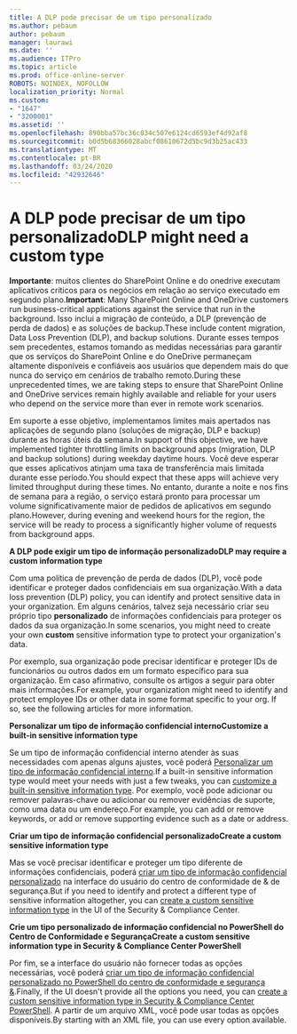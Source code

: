 ```yaml
---
title: A DLP pode precisar de um tipo personalizado
ms.author: pebaum
author: pebaum
manager: laurawi
ms.date: ''
ms.audience: ITPro
ms.topic: article
ms.prod: office-online-server
ROBOTS: NOINDEX, NOFOLLOW
localization_priority: Normal
ms.custom:
- "1647"
- "3200001"
ms.assetid: ''
ms.openlocfilehash: 890bba57bc36c034c507e6124cd6593ef4d92af8
ms.sourcegitcommit: b0d5b68366028abcf08610672d5bc9d3b25ac433
ms.translationtype: MT
ms.contentlocale: pt-BR
ms.lasthandoff: 03/24/2020
ms.locfileid: "42932646"
---
```

# <a name="dlp-might-need-a-custom-type"></a><span data-ttu-id="f2b26-102">A DLP pode precisar de um tipo personalizado</span><span class="sxs-lookup"><span data-stu-id="f2b26-102">DLP might need a custom type</span></span>

<span data-ttu-id="f2b26-103">**Importante**: muitos clientes do SharePoint Online e do onedrive executam aplicativos críticos para os negócios em relação ao serviço executado em segundo plano.</span><span class="sxs-lookup"><span data-stu-id="f2b26-103">**Important**: Many SharePoint Online and OneDrive customers run business-critical applications against the service that run in the background.</span></span> <span data-ttu-id="f2b26-104">Isso inclui a migração de conteúdo, a DLP (prevenção de perda de dados) e as soluções de backup.</span><span class="sxs-lookup"><span data-stu-id="f2b26-104">These include content migration, Data Loss Prevention (DLP), and backup solutions.</span></span> <span data-ttu-id="f2b26-105">Durante esses tempos sem precedentes, estamos tomando as medidas necessárias para garantir que os serviços do SharePoint Online e do OneDrive permaneçam altamente disponíveis e confiáveis aos usuários que dependem mais do que nunca do serviço em cenários de trabalho remoto.</span><span class="sxs-lookup"><span data-stu-id="f2b26-105">During these unprecedented times, we are taking steps to ensure that SharePoint Online and OneDrive services remain highly available and reliable for your users who depend on the service more than ever in remote work scenarios.</span></span>

<span data-ttu-id="f2b26-106">Em suporte a esse objetivo, implementamos limites mais apertados nas aplicações de segundo plano (soluções de migração, DLP e backup) durante as horas úteis da semana.</span><span class="sxs-lookup"><span data-stu-id="f2b26-106">In support of this objective, we have implemented tighter throttling limits on background apps (migration, DLP and backup solutions) during weekday daytime hours.</span></span> <span data-ttu-id="f2b26-107">Você deve esperar que esses aplicativos atinjam uma taxa de transferência mais limitada durante esse período.</span><span class="sxs-lookup"><span data-stu-id="f2b26-107">You should expect that these apps will achieve very limited throughput during these times.</span></span> <span data-ttu-id="f2b26-108">No entanto, durante a noite e nos fins de semana para a região, o serviço estará pronto para processar um volume significativamente maior de pedidos de aplicativos em segundo plano.</span><span class="sxs-lookup"><span data-stu-id="f2b26-108">However, during evening and weekend hours for the region, the service will be ready to process a significantly higher volume of requests from background apps.</span></span>

<span data-ttu-id="f2b26-109">**A DLP pode exigir um tipo de informação personalizado**</span><span class="sxs-lookup"><span data-stu-id="f2b26-109">**DLP may require a custom information type**</span></span>

<span data-ttu-id="f2b26-110">Com uma política de prevenção de perda de dados (DLP), você pode identificar e proteger dados confidenciais em sua organização.</span><span class="sxs-lookup"><span data-stu-id="f2b26-110">With a data loss prevention (DLP) policy, you can identify and protect sensitive data in your organization.</span></span> <span data-ttu-id="f2b26-111">Em alguns cenários, talvez seja necessário criar seu próprio tipo **personalizado** de informações confidenciais para proteger os dados da sua organização.</span><span class="sxs-lookup"><span data-stu-id="f2b26-111">In some scenarios, you might need to create your own **custom** sensitive information type to protect your organization's data.</span></span>

<span data-ttu-id="f2b26-112">Por exemplo, sua organização pode precisar identificar e proteger IDs de funcionários ou outros dados em um formato específico para sua organização. Em caso afirmativo, consulte os artigos a seguir para obter mais informações.</span><span class="sxs-lookup"><span data-stu-id="f2b26-112">For example, your organization might need to identify and protect employee IDs or other data in some format specific to your org. If so, see the following articles for more information.</span></span>
  
 <span data-ttu-id="f2b26-113">**Personalizar um tipo de informação confidencial interno**</span><span class="sxs-lookup"><span data-stu-id="f2b26-113">**Customize a built-in sensitive information type**</span></span>
  
<span data-ttu-id="f2b26-114">Se um tipo de informação confidencial interno atender às suas necessidades com apenas alguns ajustes, você poderá [Personalizar um tipo de informação confidencial interno](https://docs.microsoft.com/office365/securitycompliance/customize-a-built-in-sensitive-information-type).</span><span class="sxs-lookup"><span data-stu-id="f2b26-114">If a built-in sensitive information type would meet your needs with just a few tweaks, you can [customize a built-in sensitive information type](https://docs.microsoft.com/office365/securitycompliance/customize-a-built-in-sensitive-information-type).</span></span> <span data-ttu-id="f2b26-115">Por exemplo, você pode adicionar ou remover palavras-chave ou adicionar ou remover evidências de suporte, como uma data ou um endereço.</span><span class="sxs-lookup"><span data-stu-id="f2b26-115">For example, you can add or remove keywords, or add or remove supporting evidence such as a date or address.</span></span>
  
 <span data-ttu-id="f2b26-116">**Criar um tipo de informação confidencial personalizado**</span><span class="sxs-lookup"><span data-stu-id="f2b26-116">**Create a custom sensitive information type**</span></span>
  
<span data-ttu-id="f2b26-117">Mas se você precisar identificar e proteger um tipo diferente de informações confidenciais, poderá [criar um tipo de informação confidencial personalizado](https://docs.microsoft.com/office365/securitycompliance/create-a-custom-sensitive-information-type) na interface do usuário do centro de conformidade de & de segurança.</span><span class="sxs-lookup"><span data-stu-id="f2b26-117">But if you need to identify and protect a different type of sensitive information altogether, you can [create a custom sensitive information type](https://docs.microsoft.com/office365/securitycompliance/create-a-custom-sensitive-information-type) in the UI of the Security & Compliance Center.</span></span>
  
<span data-ttu-id="f2b26-118">**Crie um tipo personalizado de informação confidencial no PowerShell do Centro de Conformidade e Segurança**</span><span class="sxs-lookup"><span data-stu-id="f2b26-118">**Create a custom sensitive information type in Security & Compliance Center PowerShell**</span></span>

<span data-ttu-id="f2b26-119">Por fim, se a interface do usuário não fornecer todas as opções necessárias, você poderá [criar um tipo de informação confidencial personalizado no PowerShell do centro de conformidade e segurança &](https://docs.microsoft.com/office365/securitycompliance/create-a-custom-sensitive-information-type-in-scc-powershell).</span><span class="sxs-lookup"><span data-stu-id="f2b26-119">Finally, if the UI doesn't provide all the options you need, you can [create a custom sensitive information type in Security & Compliance Center PowerShell](https://docs.microsoft.com/office365/securitycompliance/create-a-custom-sensitive-information-type-in-scc-powershell).</span></span> <span data-ttu-id="f2b26-120">A partir de um arquivo XML, você pode usar todas as opções disponíveis.</span><span class="sxs-lookup"><span data-stu-id="f2b26-120">By starting with an XML file, you can use every option available.</span></span>
